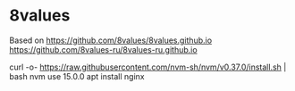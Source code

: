 # 8values
Based on https://github.com/8values/8values.github.io https://github.com/8values-ru/8values-ru.github.io


curl -o- https://raw.githubusercontent.com/nvm-sh/nvm/v0.37.0/install.sh | bash
nvm use 15.0.0
apt install nginx